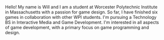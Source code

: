 Hello! My name is Will and I am a student at Worcester Polytechnic Institute in Massachusetts with a passion for game design. So far, I have finished six games in collaboration with other WPI students. I'm pursuing a Technology BS in Interactive Media and Game Development. I'm interested in all aspects of game development, with a primary focus on game programming and design.

